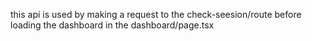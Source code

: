 this api is used by making a request to the check-seesion/route before loading the dashboard in the dashboard/page.tsx